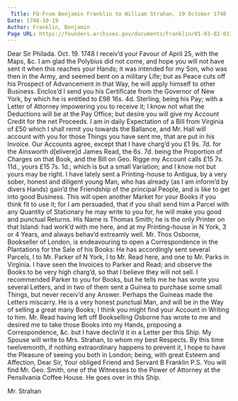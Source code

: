 ```yaml
---
 Title: FO-From Benjamin Franklin to William Strahan, 19 October 1748
Date: 1748-10-19
Author: Franklin, Benjamin
Page URL: https://founders.archives.gov/documents/Franklin/01-03-02-0135
---
```


Dear Sir
Philada. Oct. 19. 1748
I receiv’d your Favour of April 25, with the Maps, &c. I am glad the Polybius did not come, and hope you will not have sent it when this reaches your Hands; it was intended for my Son, who was then in the Army, and seemed bent on a military Life; but as Peace cuts off his Prospect of Advancement in that Way, he will apply himself to other Business. Enclos’d I send you his Certificate from the Governor of New York, by which he is entitled to £98 16s. 4d. Sterling, being his Pay; with a Letter of Attorney impowering you to receive it; I know not what the Deductions will be at the Pay Office; but desire you will give my Account Credit for the net Proceeds. I am in daily Expectation of a Bill from Virginia of £50 which I shall remit you towards the Ballance, and Mr. Hall will account with you for those Things you have sent me, that are put in his Invoice. Our Accounts agree, except that I have charg’d you £1 9s. 7d. for the Ainsworth d[elivere]d James Read, the 6s. 7d. being the Proportion of Charges on that Book, and the Bill on Geo. Rigge my Account calls £15 7s. 11d., yours £15 7s. 1d.; which is but a small Variation; and I know not but yours may be right.
I have lately sent a Printing-house to Antigua, by a very sober, honest and diligent young Man, who has already (as I am inform’d by divers Hands) gain’d the Friendship of the principal People, and is like to get into good Business. This will open another Market for your Books if you think fit to use it; for I am persuaded, that if you shall send him a Parcel with any Quantity of Stationary he may write to you for, he will make you good and punctual Returns. His Name is Thomas Smith; he is the only Printer on that Island: had work’d with me here, and at my Printing-house in N York, 3 or 4 Years, and always behav’d extreamly well.
Mr. Thos Osborne, Bookseller of London, is endeavouring to open a Correspondence in the Plantations for the Sale of his Books: He has accordingly sent several Parcels, I to Mr. Parker of N York, I to Mr. Read here, and one to Mr. Parks in Virginia. I have seen the Invoices to Parker and Read; and observe the Books to be very high charg’d, so that I believe they will not sell. I recommended Parker to you for Books, but he tells me he has wrote you several Letters, and in two of them sent a Guinea to purchase some small Things, but never receiv’d any Answer. Perhaps the Guineas made the Letters miscarry. He is a very honest punctual Man, and will be in the Way of selling a great many Books; I think you might find your Account in Writing to him. Mr. Read having left off Bookselling Osborne has wrote to me and desired me to take those Books into my Hands, proposing a Correspondence, &c. but I have declin’d it in a Letter per this Ship.
My Spouse will write to Mrs. Strahan, to whom my best Respects. By this time twelvemonth, if nothing extraordinary happens to prevent it, I hope to have the Pleasure of seeing you both in London; being, with great Esteem and Affection, Dear Sir, Your obliged Friend and Servant
B Franklin
P.S. You will find Mr. Geo. Smith, one of the Witnesses to the Power of Attorney at the Pensilvania Coffee House. He goes over in this Ship.

   Mr. Strahan


